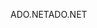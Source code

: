 <span data-ttu-id="0eec8-101">ADO.NET</span><span class="sxs-lookup"><span data-stu-id="0eec8-101">ADO.NET</span></span>